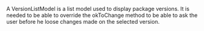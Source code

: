 A VersionListModel is a list model used to display package versions.
It is needed to be able to override the okToChange method to be able to ask the user before he loose changes made on the selected version.
